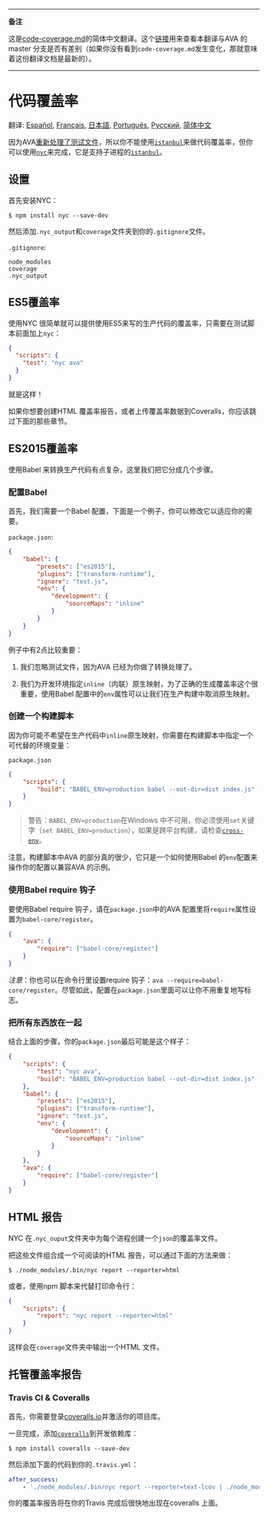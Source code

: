 ___
**备注**

这是[code-coverage.md](https://github.com/sindresorhus/ava/blob/master/docs/recipes/code-coverage.md)的简体中文翻译。这个[链接](https://github.com/sindresorhus/ava/compare/master...zhaozhiming:master)用来查看本翻译与AVA 的master 分支是否有差别（如果你没有看到`code-coverage.md`发生变化，那就意味着这份翻译文档是最新的）。
___

# 代码覆盖率

翻译: [Español](https://github.com/sindresorhus/ava-docs/blob/master/es_ES/docs/recipes/code-coverage.md), [Français](https://github.com/sindresorhus/ava-docs/blob/master/fr_FR/docs/recipes/code-coverage.md), [日本語](https://github.com/sindresorhus/ava-docs/blob/master/ja_JP/docs/recipes/code-coverage.md), [Português](https://github.com/sindresorhus/ava-docs/blob/master/pt_BR/docs/recipes/code-coverage.md), [Русский](https://github.com/sindresorhus/ava-docs/blob/master/ru_RU/docs/recipes/code-coverage.md), [简体中文](https://github.com/sindresorhus/ava-docs/blob/master/zh_CN/docs/recipes/code-coverage.md)


因为AVA[重新处理了测试文件][process-isolation]，所以你不能使用[`istanbul`]来做代码覆盖率，但你可以使用[`nyc`]来完成，它是支持子进程的[`istanbul`]。

## 设置

首先安装NYC：

```
$ npm install nyc --save-dev
```

然后添加`.nyc_output`和`coverage`文件夹到你的`.gitignore`文件。

`.gitignore`:

```
node_modules
coverage
.nyc_output
```

## ES5覆盖率

使用NYC 很简单就可以提供使用ES5来写的生产代码的覆盖率，只需要在测试脚本前面加上`nyc`：

```json
{
  "scripts": {
    "test": "nyc ava"
  }
}
```

就是这样！

如果你想要创建HTML 覆盖率报告，或者上传覆盖率数据到Coveralls，你应该跳过下面的那些章节。

## ES2015覆盖率

使用Babel 来转换生产代码有点复杂，这里我们把它分成几个步骤。

### 配置Babel

首先，我们需要一个Babel 配置，下面是一个例子，你可以修改它以适应你的需要。

`package.json`:
```json
{
    "babel": {
        "presets": ["es2015"],
        "plugins": ["transform-runtime"],
        "ignore": "test.js",
        "env": {
            "development": {
                "sourceMaps": "inline"
            }
        }
    }
}
```

例子中有2点比较重要：

1. 我们忽略测试文件，因为AVA 已经为你做了转换处理了。

2. 我们为开发环境指定`inline`（内联）原生映射，为了正确的生成覆盖率这个很重要，使用Babel 配置中的`env`属性可以让我们在生产构建中取消原生映射。


### 创建一个构建脚本

因为你可能不希望在生产代码中`inline`原生映射，你需要在构建脚本中指定一个可代替的环境变量：

`package.json`

```json
{
    "scripts": {
        "build": "BABEL_ENV=production babel --out-dir=dist index.js"
    }
}
```

> 警告：`BABEL_ENV=production`在Windows 中不可用，你必须使用`set`关键字（`set BABEL_ENV=production`），如果是跨平台构建，请检查[`cross-env`]。

注意，构建脚本中AVA 的部分真的很少，它只是一个如何使用Babel 的`env`配置来操作你的配置以兼容AVA 的示例。

### 使用Babel require 钩子

要使用Babel require 钩子，请在`package.json`中的AVA 配置里将`require`属性设置为`babel-core/register`。

```json
{
    "ava": {
        "require": ["babel-core/register"]
    }
}
```

*注意*：你也可以在命令行里设置require 钩子：`ava --require=babel-core/register`。尽管如此，配置在`package.json`里面可以让你不用重复地写标志。

### 把所有东西放在一起

结合上面的步骤，你的`package.json`最后可能是这个样子：

```json
{
    "scripts": {
        "test": "nyc ava",
        "build": "BABEL_ENV=production babel --out-dir=dist index.js"
    },
    "babel": {
        "presets": ["es2015"],
        "plugins": ["transform-runtime"],
        "ignore": "test.js",
        "env": {
            "development": {
                "sourceMaps": "inline"
            }
        }
    },
    "ava": {
        "require": ["babel-core/register"]
    }
}
```


## HTML 报告

NYC 在`.nyc_ouput`文件夹中为每个进程创建一个`json`的覆盖率文件。

把这些文件组合成一个可阅读的HTML 报告，可以通过下面的方法来做：

```
$ ./node_modules/.bin/nyc report --reporter=html
```

或者，使用npm 脚本来代替打印命令行：

```json
{
    "scripts": {
        "report": "nyc report --reporter=html"
    }
}
```

这样会在`coverage`文件夹中输出一个HTML 文件。


## 托管覆盖率报告

### Travis CI & Coveralls

首先，你需要登录[coveralls.io]并激活你的项目库。

一旦完成，添加[`coveralls`]到开发依赖库：

```
$ npm install coveralls --save-dev
```

然后添加下面的代码到你的`.travis.yml`：

```yaml
after_success:
    - './node_modules/.bin/nyc report --reporter=text-lcov | ./node_modules/.bin/coveralls'
```

你的覆盖率报告将在你的Travis 完成后很快地出现在coveralls 上面。

[`babel`]:      https://github.com/babel/babel
[coveralls.io]: https://coveralls.io
[`coveralls`]:  https://github.com/nickmerwin/node-coveralls
[`cross-env`]:  https://github.com/kentcdodds/cross-env
[process-isolation]: ../../readme.md#隔离进程
[`istanbul`]:   https://github.com/gotwarlost/istanbul
[`nyc`]:        https://github.com/bcoe/nyc
